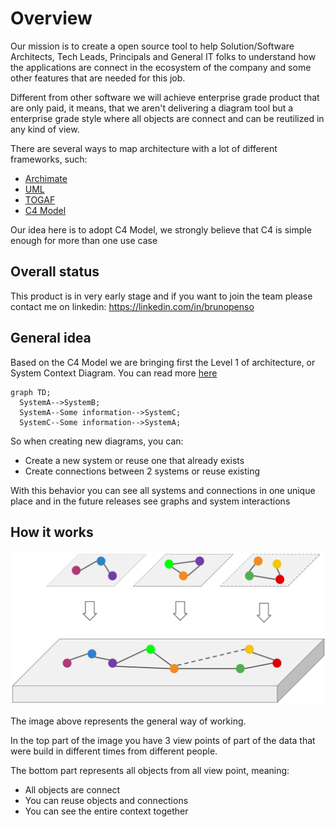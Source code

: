 # Overview

Our mission is to create a open source tool to help Solution/Software Architects, Tech Leads, Principals and General IT folks to understand how the applications are connect in the ecosystem of the company and some other features that are needed for this job.

Different from other software we will achieve enterprise grade product that are only paid, it means, that we aren't delivering a diagram tool but a enterprise grade style where all objects are connect and can be reutilized in any kind of view.

There are several ways to map architecture with a lot of different frameworks, such:

- [Archimate](https://www.archimatetool.com/)
- [UML](https://pt.wikipedia.org/wiki/UML)
- [TOGAF](https://www.opengroup.org/togaf)
- [C4 Model](https://c4model.com/)

Our idea here is to adopt C4 Model, we strongly believe that C4 is simple enough for more than one use case

## Overall status
This product is in very early stage and if you want to join the team please contact me on linkedin: https://linkedin.com/in/brunopenso

## General idea

Based on the C4 Model we are bringing first the Level 1 of architecture, or System Context Diagram. You can read more [here](https://c4model.com/#SystemContextDiagram)

``` mermaid
graph TD;
  SystemA-->SystemB;
  SystemA--Some information-->SystemC;
  SystemC--Some information-->SystemA;
```

So when creating new diagrams, you can:

- Create a new system or reuse one that already exists
- Create connections between 2 systems or reuse existing

With this behavior you can see all systems and connections in one unique place and in the future releases see graphs and system interactions

## How it works

![How It Works](./assets/howitworks.png "How Arch Buddy Works")

The image above represents the general way of working.

In the top part of the image you have 3 view points of part of the data that were build in different times from different people.

The bottom part represents all objects from all view point, meaning:

- All objects are connect
- You can reuse objects and connections
- You can see the entire context together
